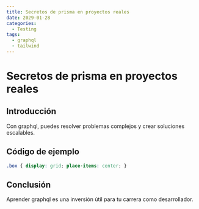 ```yaml
---
title: Secretos de prisma en proyectos reales
date: 2029-01-28
categories:
  - Testing
tags:
  - graphql
  - tailwind
---
```


# Secretos de prisma en proyectos reales

## Introducción

Con graphql, puedes resolver problemas complejos y crear soluciones escalables.

## Código de ejemplo

```css
.box { display: grid; place-items: center; }
```

## Conclusión

Aprender graphql es una inversión útil para tu carrera como desarrollador.
